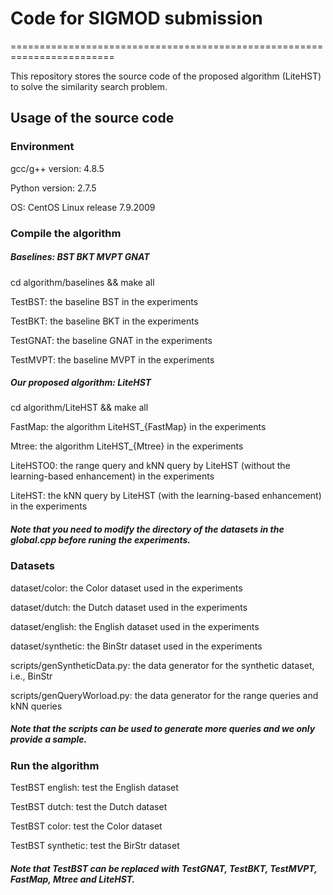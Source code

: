 # Code for SIGMOD submission
========================================================================

This repository stores the source code of the proposed algorithm (LiteHST) to solve the similarity search problem.


Usage of the source code
---------------

### Environment

gcc/g++ version: 4.8.5 

Python version: 2.7.5 

OS: CentOS Linux release 7.9.2009

### Compile the algorithm

##### Baselines: BST BKT MVPT GNAT

cd algorithm/baselines && make all

TestBST: the baseline BST in the experiments

TestBKT: the baseline BKT in the experiments

TestGNAT: the baseline GNAT in the experiments

TestMVPT: the baseline MVPT in the experiments

##### Our proposed algorithm: LiteHST

cd algorithm/LiteHST && make all

FastMap: the algorithm LiteHST_{FastMap} in the experiments

Mtree: the algorithm LiteHST_{Mtree} in the experiments

LiteHSTO0: the range query and kNN query by LiteHST (without the learning-based enhancement) in the experiments

LiteHST: the kNN query by LiteHST (with the learning-based enhancement) in the experiments

##### Note that you need to modify the directory of the datasets in the global.cpp before runing the experiments.

### Datasets

dataset/color: the Color dataset used in the experiments

dataset/dutch: the Dutch dataset used in the experiments

dataset/english: the English dataset used in the experiments

dataset/synthetic: the BinStr dataset used in the experiments

scripts/genSyntheticData.py: the data generator for the synthetic dataset, i.e., BinStr

scripts/genQueryWorload.py: the data generator for the range queries and kNN queries

##### Note that the scripts can be used to generate more queries and we only provide a sample.

### Run the algorithm

TestBST english: test the English dataset

TestBST dutch: test the Dutch dataset

TestBST color: test the Color dataset

TestBST synthetic: test the BirStr dataset

##### Note that TestBST can be replaced with TestGNAT, TestBKT, TestMVPT, FastMap, Mtree and LiteHST.	





